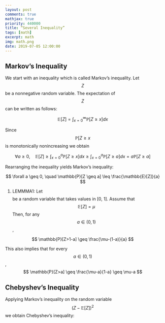 ```yaml
---
layout: post
comments: true
mathjax: true
priority: 440000
title: “Several Inequality”
tags: [math]
excerpt: math
img: math.png
date: 2019-07-05 12:00:00
---
```


## Markov’s Inequality
We start with an inequality which is called Markov’s inequality. Let $$Z$$ be a nonnegative random variable. The expectation of $$Z$$ can be written as follows:

$$
\mathbb{E}[Z]=\int_{x=0}^{\infty} \mathbb{P}[Z \geq x] d x
$$

Since $$\mathbb{P}[Z \geq x$$ is monotonically nonincreasing we obtain

$$
\forall a \geq 0, \quad \mathbb{E}[Z] \geq \int_{x=0}^{a} \mathbb{P}[Z \geq x] d x \geq \int_{x=0}^{a} \mathbb{P}[Z \geq a] d x=a \mathbb{P}[Z \geq a]
$$

Rearranging the inequality yields Markov’s inequality:

$$
\forall a \geq 0, \quad \mathbb{P}[Z \geq a] \leq \frac{\mathbb{E}[Z]}{a}
$$

1. LEMMMA1: Let $$$$ be a random variable that takes values in [0, 1]. Assume that $$
\mathbb{E}[Z]=\mu
$$ Then, for any $$a \in(0,1) $$,

$$
\mathbb{P}[Z>1-a] \geq \frac{\mu-(1-a)}{a}
$$

This also implies that for every $$a \in(0,1) $$,
$$
\mathbb{P}[Z>a] \geq \frac{\mu-a}{1-a} \geq \mu-a
$$

## Chebyshev’s Inequality

Applying Markov’s inequality on the random variable $$(Z-\mathbb{E}[Z])^{2}$$ we obtain Chebyshev’s inequality:



